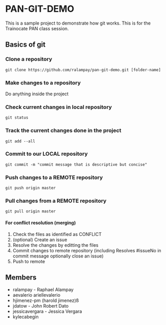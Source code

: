 # PAN-GIT-DEMO

This is a sample project to demonstrate how git works. This is for the Trainocate PAN class session.

## Basics of git

### Clone a repository

```
git clone https://github.com/ralampay/pan-git-demo.git [folder-name]
```

### Make changes to a repository

Do anything inside the project

### Check current changes in local repository

```
git status
```

### Track the current changes done in the project

```
git add --all
```

### Commit to our LOCAL repository

```
git commit -m "commit message that is descriptive but concise"
```

### Push changes to a REMOTE repository

```
git push origin master
```

### Pull changes from a REMOTE repository

```
git pull origin master
```

#### For conflict resolution (merging)

1. Check the files as identified as CONFLICT
2. (optional) Create an issue
3. Resolve the changes by editting the files
4. Commit changes to remote repository (including Resolves #issueNo in commit message optionally close an issue)
5. Push to remote

## Members
* ralampay - Raphael Alampay
* aevalerio ariellevalerio
* hjimenez-pm (harold jimenez)ß
* jdatow - John Robert Dato
* jessicavergara - Jessica Vergara
* kylecabegin
